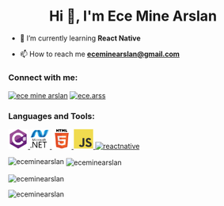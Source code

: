 <h1 align="center">Hi 👋, I'm Ece Mine Arslan</h1>

- 🌱 I’m currently learning **React Native**

- 📫 How to reach me **eceminearslan@gmail.com**

<h3 align="left">Connect with me:</h3>
<p align="left">
<a href="https://linkedin.com/in/ece mi̇ne arslan" target="blank"><img align="center" src="https://raw.githubusercontent.com/rahuldkjain/github-profile-readme-generator/master/src/images/icons/Social/linked-in-alt.svg" alt="ece mi̇ne arslan" height="30" width="40" /></a>
<a href="https://instagram.com/ece.arss" target="blank"><img align="center" src="https://raw.githubusercontent.com/rahuldkjain/github-profile-readme-generator/master/src/images/icons/Social/instagram.svg" alt="ece.arss" height="30" width="40" /></a>
</p>

<h3 align="left">Languages and Tools:</h3>
<p align="left"> <a href="https://www.w3schools.com/cs/" target="_blank" rel="noreferrer"> <img src="https://raw.githubusercontent.com/devicons/devicon/master/icons/csharp/csharp-original.svg" alt="csharp" width="40" height="40"/> </a> <a href="https://dotnet.microsoft.com/" target="_blank" rel="noreferrer"> <img src="https://raw.githubusercontent.com/devicons/devicon/master/icons/dot-net/dot-net-original-wordmark.svg" alt="dotnet" width="40" height="40"/> </a> <a href="https://www.w3.org/html/" target="_blank" rel="noreferrer"> <img src="https://raw.githubusercontent.com/devicons/devicon/master/icons/html5/html5-original-wordmark.svg" alt="html5" width="40" height="40"/> </a> <a href="https://developer.mozilla.org/en-US/docs/Web/JavaScript" target="_blank" rel="noreferrer"> <img src="https://raw.githubusercontent.com/devicons/devicon/master/icons/javascript/javascript-original.svg" alt="javascript" width="40" height="40"/> </a> <a href="https://reactnative.dev/" target="_blank" rel="noreferrer"> <img src="https://reactnative.dev/img/header_logo.svg" alt="reactnative" width="40" height="40"/> </a> </p>

<p><img align="left" src="https://github-readme-stats.vercel.app/api/top-langs?username=eceminearslan&show_icons=true&locale=en&layout=compact" alt="eceminearslan" /></p>

<p>&nbsp;<img align="center" src="https://github-readme-stats.vercel.app/api?username=eceminearslan&show_icons=true&locale=en" alt="eceminearslan" /></p>

<p><img align="center" src="https://github-readme-streak-stats.herokuapp.com/?user=eceminearslan&" alt="eceminearslan" /></p>
<p align="left"> <img src="https://komarev.com/ghpvc/?username=eceminearslan&label=Profile%20views&color=0e75b6&style=flat" alt="eceminearslan" /> </p>

